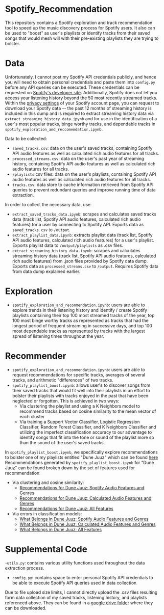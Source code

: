 # Spotify_Recommendation

This repository contains a Spotify exploration and track recommendation tool to speed up the music discovery process for Spotify users. It also can be used to "boost" as user's playlists or identify tracks from their saved songs that would mesh will with their pre-existing playlists they are trying to bolster. 

# Data
Unfortunately, I cannot post my Spotify API credentials publicly, and hence you will need to obtain personal credentials and paste them into `config.py` before any API queries can be executed. These credentials can be requested on [Spotify's developer site](https://developer.spotify.com/documentation/general/guides/authorization-guide/).
Additionally, Spotify does not let you access your listening history beyond the 50 most recently streamed tracks. Within the [privacy settings](https://www.spotify.com/ca-en/account/privacy/) of your Spotify account page, you can request to download your Spotify data -- the past 12 months of streaming history is included in this dump and is required to extract streaming history data via `extract_streaming_history_data.ipynb` and for use in the identification of a user's most popular tracks, binge worthy tracks, and dependable tracks in `spotify_exploration_and_reccomendation.ipynb`.

Data to be collected:
- `saved_tracks.csv`: data on the user's saved tracks, containing Spotify API audio features as well as calculated rich audio features for all tracks.
- `processed_streams.csv`: data on the user's past year of streaming history,  containing Spotify API audio features as well as calculated rich audio features for all tracks.
- `/playlists` csv files: data on the user's playlists, containing Spotify API audio features as well as calculated rich audio features for all tracks.
- `tracks.csv`: data store to cache information retrieved from Spotify API queries to prevent redundant queries and improve running time of data extraction.

In order to collect the necessary data, use:
- `extract_saved_tracks_data.ipynb`: scrapes and calculates saved tracks data (track list, Spotify API audio features, calculated rich audio features) for a user by connecting to Spotify API. Exports data as `saved_tracks.csv` to `/output`.
- `extract_playlist_data.ipynb`: extracts playlist data (track list, Spotify API audio features, calculated rich audio features) for a user's playlist. Exports playlist data to `/output/playlists` as .csv files.
- `extract_streaming_history_data.ipynb`: scrapes and calculates streaming history data (track list, Spotify API audio features, calculated rich audio features) from .json files provided by Spotify data dump. Exports data as `processed_streams.csv` to `/output`. Requires Spotify data from data dump explained earlier.

# Exploration
- `spotify_exploration_and_recommendation.ipynb`: users are able to explore trends in their listening history and identify / create Spotify playlists containing their top 100 most streamed tracks of the year, top 100 most binge worthy tracks as represented as tracks that had the longest period of frequent streaming in successive days, and top 100 most dependable tracks as represented by tracks with the largest spread of listening times throughout the year. 

# Recommender
- `spotify_exploration_and_recommendation.ipynb`: users are able to request recommendations for specific tracks, averages of several tracks, and arithmetic "differences" of two tracks.
- `spotify_playlist_boost.ipynb`: allows user's to discover songs from their saved tracks that would fit well into their playlists in an effort to bolster their playlists with tracks enjoyed in the past that have been neglected or forgotten. This is achieved in two ways:
  - Via clustering the playlist and using a K Neighbors model to recommend tracks based on cosine similarity to the mean vector of each cluster
  - Via training a Support Vector Classifier, Logistic Regression Classifier, Random Forest Classifier, and K Neighbors Classifier and utilizing the imperfect classification accuracy to our advantage to identify songs that fit into the tone or sound of the playlist more so than the sound of the user's saved tracks.

In `spotify_playlist_boost.ipynb`, we specifically explore recommendations to bolster one of my playlists entitled "Dune Juuz" which can be found [here](https://open.spotify.com/playlist/1ToqeObjA9M7eJxW75s3kp?si=b31987da35504a4e)
Recommendations generated by `spotify_playlist_boost.ipynb` for "Dune Juuz" can be found broken down by the set of features used for recommendation:
- Via clustering and cosine similarity:
  - [Recommendations for Dune Juuz: Spotify Audio Features and Genres]()
  - [Recommendations for Dune Juuz: Calculated Audio Features and Genres]()
  - [Recommendations for Dune Juuz: All Features]()
- Via errors in classification models:
  - [What Belongs in Dune Juuz: Spotify Audio Features and Genres]()
  - [What Belongs in Dune Juuz: Calculated Audio Features and Genres]()
  - [What Belongs in Dune Juuz: All Features]()


# Supplemental Code
-`utils.py`: contains various utility functions used throughout the data extraction process.
- `config.py`: contains space to enter personal Spotify API credentials to be able to execute Spotify API queries used in data collection.

Due to file upload size limits, I cannot directly upload the .csv files resulting form data collection of my saved tracks, listening history, and playlists referenced above. They can be found in a [google drive folder](https://drive.google.com/drive/folders/1QIBsoJ4wbtgYiuP2Yrzh1qSdOkCLcnNG?usp=sharing) where they can be downloaded.
